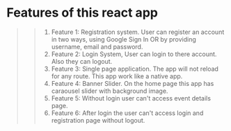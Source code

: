 # Features of this react app

>>1. Feature 1: Registration system. User can register an account in two ways, using Google Sign In OR by providing username, email and password. <br>
>>2. Feature 2: Login System, User can login to there account. Also they can logout. <br>
>>3. Feature 3: Single page application. The app will not reload for any route. This app work like a native app. <br>
>>4. Feature 4: Banner Slider. On the home page this app has caraousel slider with background image. <br>
>>5. Feature 5: Without login user can't access event details page. <br>
>>6. Feature 6: After login the user can't access login and registration page without logout. <br>